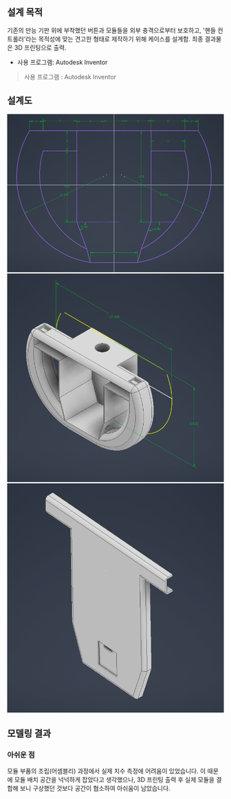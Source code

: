 ## 설계 목적
기존의 만능 기판 위에 부착했던 버튼과 모듈들을 외부 충격으로부터 보호하고, '핸들 컨트롤러'라는 목적성에 맞는 견고한 형태로 제작하기 위해 케이스를 설계함. 최종 결과물은 3D 프린팅으로 출력.
- 사용 프로그램: Autodesk Inventor
> 사용 프로그램 : Autodesk Inventor

## 설계도
![설계도](Basic_Sketch.png)
![설계도](Steering_Wheel.png)
![설계도](Cap.png)
## 모델링 결과

### 아쉬운 점
모듈 부품의 조립(어셈블리) 과정에서 실제 치수 측정에 어려움이 있었습니다. 이 때문에 모듈 배치 공간을 넉넉하게 잡았다고 생각했으나, 3D 프린팅 출력 후 실제 모듈을 결합해 보니 구상했던 것보다 공간이 협소하여 아쉬움이 남았습니다.

